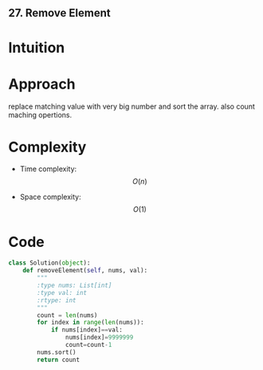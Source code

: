 ## 27. Remove Element

# Intuition
<!-- Describe your first thoughts on how to solve this problem. -->

# Approach
replace matching value with very big number and sort the array. also count maching opertions.

# Complexity
- Time complexity: $$O(n)$$ 

- Space complexity: $$O(1)$$

# Code
```python []
class Solution(object):
    def removeElement(self, nums, val):
        """
        :type nums: List[int]
        :type val: int
        :rtype: int
        """
        count = len(nums)
        for index in range(len(nums)):
            if nums[index]==val:
                nums[index]=9999999
                count=count-1
        nums.sort()
        return count
```